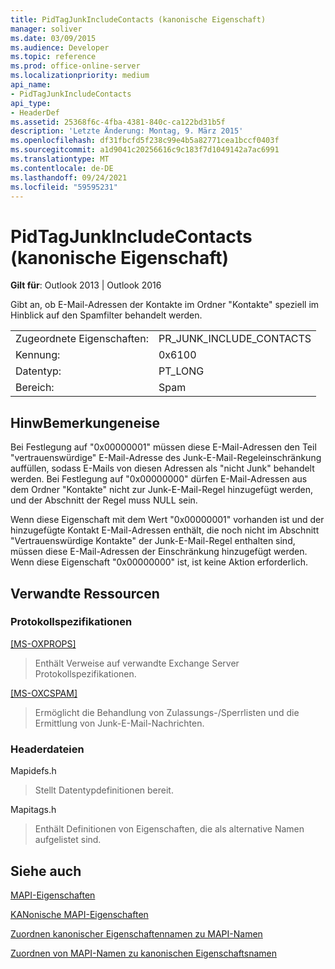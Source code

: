 ```yaml
---
title: PidTagJunkIncludeContacts (kanonische Eigenschaft)
manager: soliver
ms.date: 03/09/2015
ms.audience: Developer
ms.topic: reference
ms.prod: office-online-server
ms.localizationpriority: medium
api_name:
- PidTagJunkIncludeContacts
api_type:
- HeaderDef
ms.assetid: 25368f6c-4fba-4381-840c-ca122bd31b5f
description: 'Letzte Änderung: Montag, 9. März 2015'
ms.openlocfilehash: df31fbcfd5f238c99e4b5a82771cea1bccf0403f
ms.sourcegitcommit: a1d9041c20256616c9c183f7d1049142a7ac6991
ms.translationtype: MT
ms.contentlocale: de-DE
ms.lasthandoff: 09/24/2021
ms.locfileid: "59595231"
---
```

# <a name="pidtagjunkincludecontacts-canonical-property"></a>PidTagJunkIncludeContacts (kanonische Eigenschaft)

  
  
**Gilt für**: Outlook 2013 | Outlook 2016 
  
Gibt an, ob E-Mail-Adressen der Kontakte im Ordner "Kontakte" speziell im Hinblick auf den Spamfilter behandelt werden.
  
|||
|:-----|:-----|
|Zugeordnete Eigenschaften:  <br/> |PR_JUNK_INCLUDE_CONTACTS  <br/> |
|Kennung:  <br/> |0x6100  <br/> |
|Datentyp:  <br/> |PT_LONG  <br/> |
|Bereich:  <br/> |Spam  <br/> |
   
## <a name="remarks"></a>HinwBemerkungeneise

Bei Festlegung auf "0x00000001" müssen diese E-Mail-Adressen den Teil "vertrauenswürdige" E-Mail-Adresse des Junk-E-Mail-Regeleinschränkung auffüllen, sodass E-Mails von diesen Adressen als "nicht Junk" behandelt werden. Bei Festlegung auf "0x00000000" dürfen E-Mail-Adressen aus dem Ordner "Kontakte" nicht zur Junk-E-Mail-Regel hinzugefügt werden, und der Abschnitt der Regel muss NULL sein.
  
Wenn diese Eigenschaft mit dem Wert "0x00000001" vorhanden ist und der hinzugefügte Kontakt E-Mail-Adressen enthält, die noch nicht im Abschnitt "Vertrauenswürdige Kontakte" der Junk-E-Mail-Regel enthalten sind, müssen diese E-Mail-Adressen der Einschränkung hinzugefügt werden. Wenn diese Eigenschaft "0x00000000" ist, ist keine Aktion erforderlich.
  
## <a name="related-resources"></a>Verwandte Ressourcen

### <a name="protocol-specifications"></a>Protokollspezifikationen

[[MS-OXPROPS]](https://msdn.microsoft.com/library/f6ab1613-aefe-447d-a49c-18217230b148%28Office.15%29.aspx)
  
> Enthält Verweise auf verwandte Exchange Server Protokollspezifikationen.
    
[[MS-OXCSPAM]](https://msdn.microsoft.com/library/522f8587-4aed-4cd6-831b-40bd87862189%28Office.15%29.aspx)
  
> Ermöglicht die Behandlung von Zulassungs-/Sperrlisten und die Ermittlung von Junk-E-Mail-Nachrichten.
    
### <a name="header-files"></a>Headerdateien

Mapidefs.h
  
> Stellt Datentypdefinitionen bereit.
    
Mapitags.h
  
> Enthält Definitionen von Eigenschaften, die als alternative Namen aufgelistet sind.
    
## <a name="see-also"></a>Siehe auch



[MAPI-Eigenschaften](mapi-properties.md)
  
[KANonische MAPI-Eigenschaften](mapi-canonical-properties.md)
  
[Zuordnen kanonischer Eigenschaftennamen zu MAPI-Namen](mapping-canonical-property-names-to-mapi-names.md)
  
[Zuordnen von MAPI-Namen zu kanonischen Eigenschaftsnamen](mapping-mapi-names-to-canonical-property-names.md)

